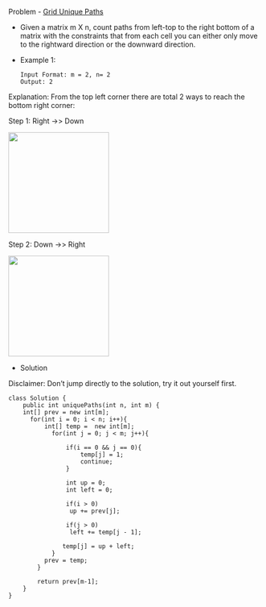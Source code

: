 Problem - [Grid Unique Paths](https://leetcode.com/problems/unique-paths/)

- Given a matrix m X n, count paths from left-top to the right bottom of a matrix with the constraints that from each cell you can either only move to the rightward direction or the downward direction.

- Example 1:

      Input Format: m = 2, n= 2
      Output: 2
Explanation: From the top left corner there are total 2 ways to reach the bottom right corner:

Step 1: Right ->> Down


<img src= "https://user-images.githubusercontent.com/101946115/206870687-6b96501e-a7fd-4dbb-aefd-8edfdc2a1538.png" height = 200 weight = 200/>

Step 2: Down ->> Right


<img src = "https://user-images.githubusercontent.com/101946115/206870741-76b2df79-814a-4363-bac0-dab4a9f7c4a4.png" height = 200 weight = 200 />

- Solution

Disclaimer: Don’t jump directly to the solution, try it out yourself first.

```
class Solution {
    public int uniquePaths(int n, int m) {
    int[] prev = new int[m];          
      for(int i = 0; i < n; i++){
          int[] temp =  new int[m];
            for(int j = 0; j < m; j++){
                
                if(i == 0 && j == 0){
                    temp[j] = 1;
                    continue;
                }
                
                int up = 0;
                int left = 0;
                
                if(i > 0)
                 up += prev[j];
                
                if(j > 0)
                 left += temp[j - 1];
            
               temp[j] = up + left;
            }
          prev = temp;
        }
       
        return prev[m-1];
    }
}
```

